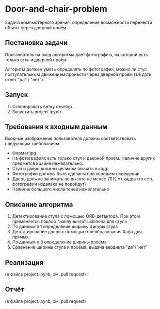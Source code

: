 # Door-and-chair-problem
Задача компьютерного зрения: определение возможности перенести объект через дверной проём

## Постановка задачи

Пользователь на вход алгоритма даёт фотографию, на которой есть только стул и дверной проём.

Алгоритм должен уметь определять по фотографии, можно ли стул поступательным движением пронести через дверной проём (т.е дать ответ "да" / "нет").

## Запуск
1. Склонировать ветку develop
2. Запустить project.ipynb

## Требования к входным данным
 
Входные изображения пользователя должны соответствовать следующим требованиям:
 
- Формат jpg
- На фотографиях есть только стул и дверной проём. Наличие других предметов крайне нежелательно.
- Стул и дверь должны целиком влезать в кадр
- Фотографии должны быть сделаны при хорошем освещении
- Дверь должна занимать по высоте не менее 70% от кадра (то есть фотографии издалека не подойдут)
- Наличие большого числа теней нежелательно

## Описание алгоритма

1. Детектирование стула с помощью ORB-детектора. При этом применяется подбор "наилучшего" шаблона для стула
2. По данным п.1 определение ширины фигуры стула 
3. Детектирование двери с помощью преобразования Хафа для прямых
4. По данным п.3 определение ширины проёма
5. Сравнение ширины стула и проёма, выдача вердикта "да"/"нет"

## Реализация
(в файле project.ipynb, см. pull request)

## Отчёт

(в файле project.ipynb, см. pull request)
